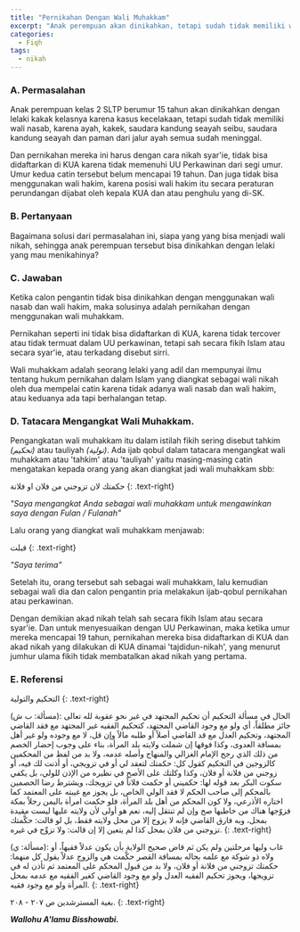```yaml
---
title: "Pernikahan Dengan Wali Muhakkam"
excerpt: "Anak perempuan akan dinikahkan, tetapi sudah tidak memiliki wali nasab, karena ayah, kakek, saudara kandung seayah seibu, saudara kandung seayah dan paman dari jalur ayah semua sudah meninggal."
categories:
  - Fiqh
tags:
  - nikah
---
```


### A. Permasalahan

Anak perempuan kelas 2 SLTP berumur 15 tahun akan dinikahkan dengan lelaki kakak kelasnya karena kasus kecelakaan, tetapi sudah tidak memiliki wali nasab, karena ayah, kakek, saudara kandung seayah seibu, saudara kandung seayah dan paman dari jalur ayah semua sudah meninggal.

Dan pernikahan mereka ini harus dengan cara nikah syar'ie, tidak bisa didaftarkan di KUA karena tidak memenuhi UU Perkawinan dari segi umur. Umur kedua catin tersebut belum mencapai 19 tahun. Dan juga tidak bisa menggunakan wali hakim, karena posisi wali hakim itu secara peraturan perundangan dijabat oleh kepala KUA dan atau penghulu yang di-SK.

### B. Pertanyaan

Bagaimana solusi dari permasalahan ini, siapa yang yang bisa menjadi wali nikah, sehingga anak perempuan tersebut bisa dinikahkan dengan lelaki yang mau menikahinya?

### C. Jawaban

Ketika calon pengantin tidak bisa dinikahkan dengan menggunakan wali nasab dan wali hakim, maka solusinya adalah pernikahan dengan menggunakan wali muhakkam.

Pernikahan seperti ini tidak bisa didaftarkan di KUA, karena tidak tercover atau tidak termuat dalam UU perkawinan, tetapi sah secara fikih Islam atau secara syar'ie, atau terkadang disebut sirri.

Wali muhakkam adalah seorang lelaki yang adil dan mempunyai ilmu tentang hukum pernikahan dalam Islam yang diangkat sebagai wali nikah oleh dua mempelai catin karena tidak adanya wali nasab dan wali hakim, atau keduanya ada tapi berhalangan tetap.

### D. Tatacara Mengangkat Wali Muhakkam.

Pengangkatan wali muhakkam itu dalam istilah fikih sering disebut tahkim _(تحكيم)_ atau tauliyah _(تولية)_. Ada ijab qobul dalam tatacara mengangkat wali muhakkam atau 'tahkim' atau 'tauliyah' yaitu masing-masing catin mengatakan kepada orang yang akan diangkat jadi wali muhakkam sbb:

حكمتك لان تزوجني من فلان او فلانة
{: .text-right}

_"Saya mengangkat Anda sebagai wali muhakkam untuk mengawinkan saya dengan Fulan / Fulanah"_

Lalu orang yang diangkat wali muhakkam menjawab: 

قبلت 
{: .text-right}

_"Saya terima"_

Setelah itu, orang tersebut sah sebagai wali muhakkam, lalu kemudian sebagai wali dia dan calon pengantin pria melakakun ijab-qobul pernikahan atau perkawinan.

Dengan demikian akad nikah telah sah secara fikih Islam atau secara syar'ie. Dan untuk menyesuaikan dengan UU Perkawinan, maka ketika umur mereka mencapai 19 tahun, pernikahan mereka bisa didaftarkan di KUA dan akad nikah yang dilakukan di KUA dinamai 'tajdidun-nikah', yang menurut jumhur ulama fikih tidak membatalkan akad nikah yang pertama.

### E. Referensi

التحكيم والتولية
{: .text-right}

(مسألة: ب ش): الحال في مسألة التحكيم أن تحكيم المجتهد في غير نحو عقوبة لله تعالى جائز مطلقاً، أي ولو مع وجود القاضي المجتهد، كتحكيم الفقيه غير المجتهد مع فقد القاضي المجتهد، وتحكيم العدل مع قد القاضي أصلاً أو طلبه مالاً وإن قل، لا مع وجوده ولو غير أهل بمسافة العدوى، وكذا فوقها إن شملت ولايته بلد المرأة، بناء على وجوب إحضار الخصم من ذلك الذي رجح الإمام الغزالي والمنهاج وأصله عدمه، ولا بد من لفظ من المحكمين كالزوجين في التحكيم كقول كل: حكمتك لتعقد لي أو في تزويجي، أو أذنت لك فيه، أو زوجني من فلانة أو فلان، وكذا وكلتك على الأصح في نظيره من الإذن للولي، بل يكفي سكوت البكر بعد قوله لها: حكميني أو حكمت فلاناً في تزويجك، ويشترط رضا الخصمين بالمحكم إلى صاحب الحكم لا فقد الولي الخاص، بل يجوز مع غيبته على المعتمد كما اختاره الأذرعي، ولا كون المحكم من أهل بلد المرأة، فلو حكمت امرأة باليمن رجلاً بمكة فزوّجها هناك من خاطبها صح وإن لم تنتقل إليه، نعم هو أولى لأن ولايته عليها ليست مقيدة بمحل، وبه فارق القاضي فإنه لا يزوج إلا من محل ولايته فقط، بل لو قالت: حكَّمتك تزوجني من فلان بمحل كذا لم يتعين إلا إن قالت: ولا تزوِّج في غيره.
{: .text-right}

(مسألة: ي): غاب وليها مرحلتين ولم يكن ثم قاض صحيح الولاية بأن يكون عدلاً فقيهاً، أو ولاه ذو شوكة مع علمه بحاله بمسافة القصر حكَّمت هي والزوج عدلاً يقول كل منهما: حكمتك تزوجني من فلانة أو فلان، ولا بد من قبول المحكم على المعتمد ثم تأذن له في تزويجها، ويجوز تحكيم الفقيه العدل ولو مع وجود القاضي كغير الفقيه مع عدمه بمحل المرأة ولو مع وجود فقيه.
{: .text-right}

بغية المسترشدين ص ٢٠٧ - ٢٠٨.
{: .text-right}

**_Wallohu A'lamu Bisshowabi._**
